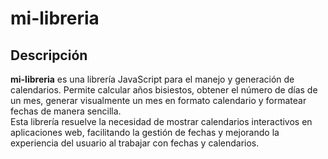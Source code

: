 # mi-libreria

## Descripción

**mi-libreria** es una librería JavaScript para el manejo y generación de calendarios. Permite calcular años bisiestos, obtener el número de días de un mes, generar visualmente un mes en formato calendario y formatear fechas de manera sencilla.  
Esta librería resuelve la necesidad de mostrar calendarios interactivos en aplicaciones web, facilitando la gestión de fechas y mejorando la experiencia del usuario al trabajar con fechas y calendarios.


